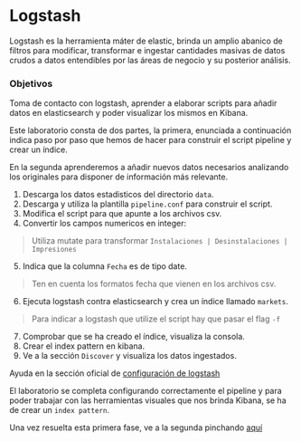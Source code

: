 # Logstash

Logstash es la herramienta máter de elastic, brinda un amplio abanico de filtros para modificar, transformar e ingestar cantidades masivas de datos crudos a datos entendibles por las áreas de negocio y su posterior análisis.

### Objetivos

Toma de contacto con logstash, aprender a elaborar scripts para añadir datos en elasticsearch y poder visualizar los mismos en Kibana.

Este laboratorio consta de dos partes, la primera, enunciada a continuación indica paso por paso que hemos de hacer para construir el script pipeline y crear un índice. 

En la segunda aprenderemos a añadir nuevos datos necesarios analizando los originales para disponer de información más relevante.

1. Descarga los datos estadisticos del directorio `data`.
2. Descarga y utiliza la plantilla `pipeline.conf` para construir el script. 
3. Modifica el script para que apunte a los archivos csv.
4. Convertir los campos numericos en integer:
>Utiliza mutate para transformar `Instalaciones | Desinstalaciones | Impresiones` 

5. Indica que la columna `Fecha` es de tipo date.
>Ten en cuenta los formatos fecha que vienen en los archivos csv.

6. Ejecuta logstash contra elasticsearch y crea un índice llamado `markets`.
>Para indicar a logstash que utilize el script hay que pasar el flag `-f`

7. Comprobar que se ha creado el índice, visualiza la consola.
8. Crear el index pattern en kibana.
9. Ve a la sección `Discover` y visualiza los datos ingestados.

Ayuda en la sección oficial de [configuración de logstash](https://www.elastic.co/guide/en/logstash/current/configuration.html)

El laboratorio se completa configurando correctamente el pipeline y para poder trabajar con las herramientas visuales que nos brinda Kibana, se ha de crear un `index pattern`.

Una vez resuelta esta primera fase, ve a la segunda pinchando [aquí](./Lab2_1/README.md)
